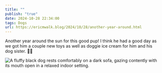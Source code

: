 ```yaml
---
title: ""
publish: "true"
date: 2024-10-28 22:34:00
tags: Dogs
url: https://ericmwalk.blog/2024/10/28/another-year-around.html
---
```


Another year around the sun for this good pup! I think he had a good day as we got him a couple new toys as well as doggie ice cream for him and his dog sister. 🎉🥳

![A fluffy black dog rests comfortably on a dark sofa, gazing contently with its mouth open in a relaxed indoor setting.](https://ericmwalk.blog/uploads/2024/img-0534.jpeg)